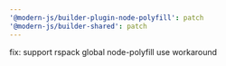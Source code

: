 ```yaml
---
'@modern-js/builder-plugin-node-polyfill': patch
'@modern-js/builder-shared': patch
---
```


fix: support rspack global node-polyfill use workaround
